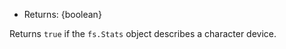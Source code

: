 <!-- YAML
added: v0.1.10
-->

* Returns: {boolean}

Returns `true` if the `fs.Stats` object describes a character device.

